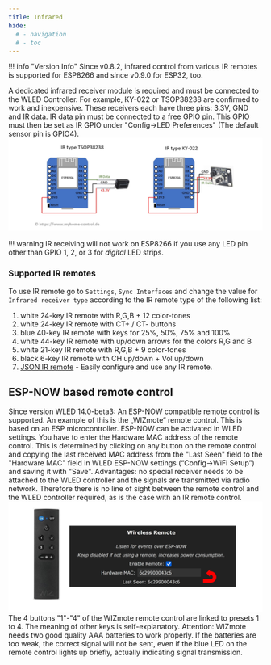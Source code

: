 ```yaml
---
title: Infrared
hide:
  # - navigation
  # - toc
---
```



!!! info "Version Info"
    Since v0.8.2, infrared control from various IR remotes is supported for ESP8266 and since v0.9.0 for ESP32, too.

A dedicated infrared receiver module is required and must be connected to the WLED Controller. For example, KY-022 or TSOP38238 are confirmed to work and inexpensive. These receivers each have three pins: 3.3V, GND and IR data. IR data pin must be connected to a free GPIO pin. This GPIO must then be set as IR GPIO under "Config->LED Preferences" (The default sensor pin is GPIO4).
![Infrared shcematics](../assets/images/content/pic13.jpg)

!!! warning
    IR receiving will not work on ESP8266 if you use any LED pin other than GPIO 1, 2, or 3 for _digital_ LED strips.

### Supported IR remotes

To use IR remote go to `Settings`, `Sync Interfaces` and change the value for `Infrared receiver type` according to the IR remote type of the following list:

1. white 24-key IR remote with R,G,B + 12 color-tones  
2. white 24-key IR remote with CT+ / CT- buttons  
3. blue 40-key IR remote with keys for 25%, 50%, 75% and 100%  
4. white 44-key IR remote with up/down arrows for the colors R,G and B  
5. white 21-key IR remote with R,G,B + 9 color-tones  
6. black 6-key IR remote with CH up/down + Vol up/down  
7. [JSON IR remote](json-ir/json_infrared.md) - Easily configure and use any IR remote.  

## ESP-NOW based remote control
Since version WLED 14.0-beta3: An ESP-NOW compatible remote control is supported. An example of this is the „WIZmote“ remote control. This is based on an ESP microcontroller. ESP-NOW can be activated in WLED settings. You have to enter the Hardware MAC address of the remote control. This is determined by clicking on any button on the remote control and copying the last received MAC address from the "Last Seen" field to the "Hardware MAC" field in WLED ESP-NOW settings (“Config->WiFi Setup”) and saving it with "Save". Advantages: no special receiver needs to be attached to the WLED controller and the signals are transmitted via radio network. Therefore there is no line of sight between the remote control and the WLED controller required, as is the case with an IR remote control.
![ESP-NOW remote control](../assets/images/content/pic14.jpg)
The 4 buttons "1"-"4" of the WIZmote remote control are linked to presets 1 to 4. The meaning of other keys is self-explanatory. Attention: WIZmote needs two good quality AAA batteries to work properly. If the batteries are too weak, the correct signal will not be sent, even if the blue LED on the remote control lights up briefly, actually indicating signal transmission.
